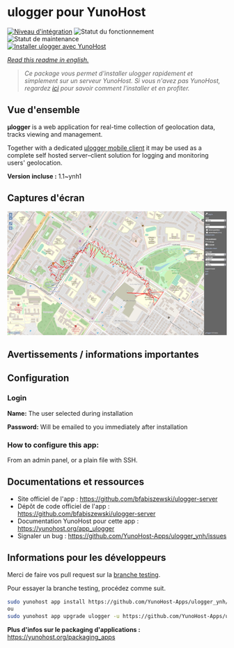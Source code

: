 <!--
N.B.: This README was automatically generated by https://github.com/YunoHost/apps/tree/master/tools/README-generator
It shall NOT be edited by hand.
-->

# ulogger pour YunoHost

[![Niveau d'intégration](https://dash.yunohost.org/integration/ulogger.svg)](https://dash.yunohost.org/appci/app/ulogger) ![Statut du fonctionnement](https://ci-apps.yunohost.org/ci/badges/ulogger.status.svg) ![Statut de maintenance](https://ci-apps.yunohost.org/ci/badges/ulogger.maintain.svg)  
[![Installer ulogger avec YunoHost](https://install-app.yunohost.org/install-with-yunohost.svg)](https://install-app.yunohost.org/?app=ulogger)

*[Read this readme in english.](./README.md)*

> *Ce package vous permet d'installer ulogger rapidement et simplement sur un serveur YunoHost.
Si vous n'avez pas YunoHost, regardez [ici](https://yunohost.org/#/install) pour savoir comment l'installer et en profiter.*

## Vue d'ensemble

**μlogger** is a web application for real-time collection of geolocation data, tracks viewing and management. 

Together with a dedicated [μlogger mobile client](https://github.com/bfabiszewski/ulogger-android) it may be used as a complete self hosted server–client solution for logging and monitoring users' geolocation.


**Version incluse :** 1.1~ynh1


## Captures d'écran

![Capture d'écran de ulogger](./doc/screenshots/screenshot.png)

## Avertissements / informations importantes

## Configuration

### Login
**Name:** The user selected during installation

**Password:** Will be emailed to you immediately after installation

### How to configure this app: 
From an admin panel, or a plain file with SSH.

## Documentations et ressources

* Site officiel de l'app : <https://github.com/bfabiszewski/ulogger-server>
* Dépôt de code officiel de l'app : <https://github.com/bfabiszewski/ulogger-server>
* Documentation YunoHost pour cette app : <https://yunohost.org/app_ulogger>
* Signaler un bug : <https://github.com/YunoHost-Apps/ulogger_ynh/issues>

## Informations pour les développeurs

Merci de faire vos pull request sur la [branche testing](https://github.com/YunoHost-Apps/ulogger_ynh/tree/testing).

Pour essayer la branche testing, procédez comme suit.

``` bash
sudo yunohost app install https://github.com/YunoHost-Apps/ulogger_ynh/tree/testing --debug
ou
sudo yunohost app upgrade ulogger -u https://github.com/YunoHost-Apps/ulogger_ynh/tree/testing --debug
```

**Plus d'infos sur le packaging d'applications :** <https://yunohost.org/packaging_apps>
